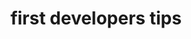 ---
layout: video
title: "first developers tips"
previewImage: /images/map.jpg
description: "This tutorial is meant to help you get started with linking your Beacons to your account on the Sensorberg cloud-based Beacon Management Platform, so that you’ll be able to deliver custom contents to your client apps in no time."
see_also_text: "#3 How to register apps"
video_url: "https://www.youtube.com/embed/XvTETGUTo04?rel=0&amp;showinfo=0"
video_length : "2:30"
see_also_image_url: ""
see_also_link: "https://www.youtube.com/embed/wjhnUtFDQfY?rel=0&amp;showinfo=0"
category: developersTips
---